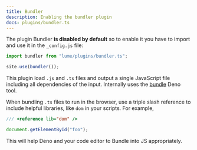 ```yaml
---
title: Bundler
description: Enabling the bundler plugin
docs: plugins/bundler.ts
---
```


The plugin Bundler **is disabled by default** so to enable it you have to import
and use it in the `_config.js` file:

```js
import bundler from "lume/plugins/bundler.ts";

site.use(bundler());
```

This plugin load `.js` and `.ts` files and output a single JavaScript file
including all dependencies of the input. Internally uses the
[bundle](https://deno.land/manual/tools/bundler) Deno tool.

When bundling `.ts` files to run in the browser, use a triple slash reference to
include helpful libraries, like `dom` in your scripts. For example,

```ts
/// <reference lib="dom" />

document.getElementById("foo");
```

This will help Deno and your code editor to Bundle into JS appropriately.
